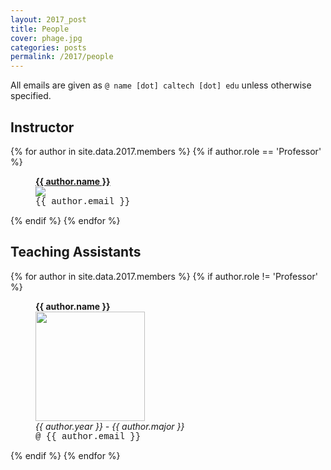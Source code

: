 ```yaml
---
layout: 2017_post
title: People
cover: phage.jpg
categories: posts
permalink: /2017/people
---
```


All emails are given as `@ name [dot] caltech [dot] edu` unless otherwise specified. 


## Instructor

{% for author in site.data.2017.members %}
{% if author.role == 'Professor' %}
<div id="im">
<figure>
<b> <a href="{{ author.link }}">{{ author.name }}</a></b><br />
<img src="{{ site.baseurl }}/2017/assets/images/people/{{ author.image }}"><br/>
<figcaption>
<span style="font-family: courier"> {{ author.email }} </span>
</figcaption>

</figure>
</div>
{% endif %}
{% endfor %}



## Teaching Assistants

{% for author in site.data.2017.members %}
{% if author.role != 'Professor' %}
<div id="im">
<figure>
<b> {{ author.name }} </b><br />
<img src="{{ site.baseurl }}/2017/assets/images/people/{{ author.image }}" width="175"><br/>
<figcaption>
<i> {{ author.year }} - {{ author.major }}</i><br />
<span style="font-family: courier"> @ {{ author.email }}</span>
</figcaption>
</figure>
</div>
{% endif %}
{% endfor %}
